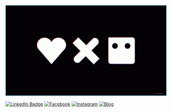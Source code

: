 ![](./assets/love-death-robot.gif)

[![LinkedIn Badge](https://img.shields.io/badge/LinkedIn-Profile-informational?style=flat&logo=linkedin&logoColor=white&color=0D76A8)](https://www.linkedin.com/in/jahidul-islam-rahat/)
[![Facebook](https://img.shields.io/badge/Facebook-Profile-informational?style=flat&logo=facebook&logoColor=white&color=0D76A8)](https://www.facebook.com/jahidulislam.rahat97/)
[![Instagram](https://img.shields.io/badge/Instagram-Profile-informational?style=flat&logo=instagram&logoColor=white&color=0D76A8)](https://www.instagram.com/hutum_pecha_rahat/)
[![Blog](https://img.shields.io/badge/Blog-Profile-informational?style=flat&logo=blog&logoColor=white&color=0D76A8)](https://hutumpecharahat.blogspot.com/)
